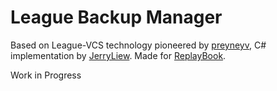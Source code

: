 # League Backup Manager

Based on League-VCS technology pioneered by [preyneyv](https://github.com/preyneyv/league-vcs), C# implementation by [JerryLiew](https://github.com/JerryLiew/LOL-VCS). Made for [ReplayBook](https://github.com/fraxiinus/ReplayBook).

Work in Progress
